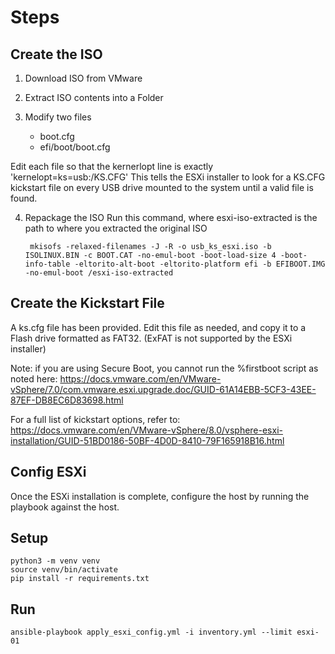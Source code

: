 # Steps

## Create the ISO

1. Download ISO from VMware

2. Extract ISO contents into a Folder

3. Modify two files
   - boot.cfg
   - efi/boot/boot.cfg

  Edit each file so that the kernerlopt line is exactly 'kernelopt=ks=usb:/KS.CFG'
  This tells the ESXi installer to look for a KS.CFG kickstart file on every USB drive mounted to the system until a valid file is found.

4. Repackage the ISO
   Run this command, where esxi-iso-extracted is the path to where you extracted the original ISO

        mkisofs -relaxed-filenames -J -R -o usb_ks_esxi.iso -b ISOLINUX.BIN -c BOOT.CAT -no-emul-boot -boot-load-size 4 -boot-info-table -eltorito-alt-boot -eltorito-platform efi -b EFIBOOT.IMG -no-emul-boot /esxi-iso-extracted


## Create the Kickstart File

A ks.cfg file has been provided. Edit this file as needed, and copy it to a Flash drive formatted as FAT32. (ExFAT is not supported by the ESXi installer)

Note: if you are using Secure Boot, you cannot run the %firstboot script as noted here:
https://docs.vmware.com/en/VMware-vSphere/7.0/com.vmware.esxi.upgrade.doc/GUID-61A14EBB-5CF3-43EE-87EF-DB8EC6D83698.html

For a full list of kickstart options, refer to:
https://docs.vmware.com/en/VMware-vSphere/8.0/vsphere-esxi-installation/GUID-51BD0186-50BF-4D0D-8410-79F165918B16.html


## Config ESXi

Once the ESXi installation is complete, configure the host by running the playbook against the host.

## Setup
    python3 -m venv venv
    source venv/bin/activate
    pip install -r requirements.txt

## Run
    ansible-playbook apply_esxi_config.yml -i inventory.yml --limit esxi-01
